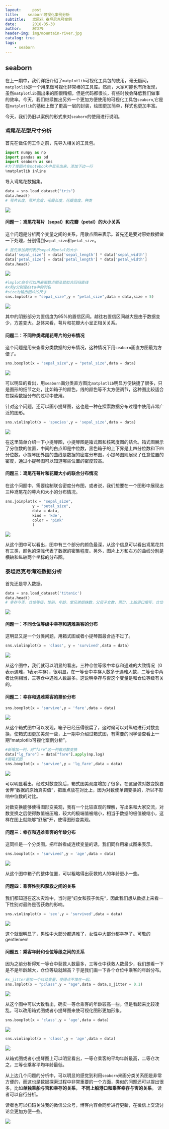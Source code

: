 ```yaml
---
layout:     post
title:    seaborn可视化案例分析
subtitle:   鸢尾花 泰坦尼克号案例
date:       2018-05-30
author:     粘世强
header-img: img/mountain-river.jpg
catalog: true
tags:
    - seaborn
---
```


## seaborn

在上一期中，我们详细介绍了`matplotlib`可视化工具包的使用，毫无疑问，`matplotlib`是一个用来做可视化非常棒的工具库。然而，大家可能也有所发现，虽然`matplotlib`画出来的图很精细，但是代码都很长，有些时候会降低我们做事的效率。今天，我们继续推出另外一个更加方便使用的可视化工具包`seaborn`,它是在`matplotlib`的基础上做了更高一层的封装，绘图更加简单，样式也更加丰富。

今天，我们仍旧以案例的形式来对`seaborn`的使用进行说明。

### 鸢尾花花型尺寸分析

首先在做任何工作之前，先导入相关的工具包。

```python
import numpy as np
import pandas as pd
import seaborn as sns
#为了使图片在notebook中显示出来，添加下边一行
%matplotlib inline
```

导入鸢尾花数据集。

```python
data = sns.load_dataset("iris")
data.head()
# 萼片长度，萼片宽度，花瓣长度，花瓣宽度，种类
```

![](1.png)

#### 问题一：鸢尾花萼片（sepal）和花瓣（petal）的大小关系

这个问题是分析两个变量之间的关系，用散点图来表示。首先还是要对原始数据做一下处理，分别得到`sepal_size`和`petal_size`。

```python
# 首先添加两列表示sepal和petal的大小
data['sepal_size'] = data['sepal_length'] * data['sepal_width']
data['petal_size'] = data['petal_length'] * data['petal_width']
data.head()
```

![](2.png)

```python
#lmplot命令可以用来画散点图及其拟合回归直线
#x和y分别是data中的列名
#size为输出图片的尺寸
sns.lmplot(x = "sepal_size",y = "petal_size",data = data,size = 5)
```

![](3.png)

其中的阴影部分为置信度为95%的置信区间。越往右置信区间越大是由于数据变少，方差变大。总体来看，萼片和花瓣大小呈正相关关系。

#### 问题二：不同种类鸢尾花萼片的分布情况

这个问题是用来查看分类数据的分布情况，这种情况下用`seaborn`画直方图最为方便了。

```python
sns.boxplot(x = "sepal_size",y = "petal_size",data = data)
```

![](4.png)

可以明显的看出，用`seaborn`画分类直方图比`matplotlib`明显方便快捷了很多，只是图形的细节之处，比如箱子的颜色，线的颜色等不太方便调节，这种图比较适合在探索数据分布的过程中使用。

针对这个问题，还可以画小提琴图，这也是一种在探索数据分布过程中使用非常广泛的图形。

```python
sns.violinplot(x = 'species',y = 'sepal_size',data = data)
```

![](5.png)

在这里简单介绍一下小提琴图，小提琴图是箱式图和核密度图的结合。箱式图展示了分位数的位置，中间的白点即是中位数，黑色箱子的上下界是上四分位数和下四分位数。小提琴图外围的曲线是数据的密度分布图，小提琴图则展现了任意位置的密度，通过小提琴图可以知道哪些位置的密度较高。

#### 问题三：鸢尾花萼片和花瓣大小的联合分布情况

在这个问题中，需要绘制联合密度分布图，或者说，我们想要在一个图形中展现出三种鸢尾花的萼片和大小的分布情况。

```python
sns.joinplot(x = "sepal_size",
            y = "petal_size",
            data = data,
            kind = 'kde',
            color = 'pink'
            )
```

![](6.png)

从这个图中可以看出，图中有三个部分的颜色最深，从这个信息可以看出鸢尾花共有三类，颜色的深浅代表了数据的密集程度。另外，图片上方和右方的曲线分别是横轴和纵轴两个坐标的分布图。

### 泰坦尼克号海难数据分析

首先还是导入数据。

```python
data = sns.load_dataset('titanic')
data.head()
# 幸存与否，仓位等级，性别，年龄，堂兄弟姐妹数，父母子女数，票价，上船港口缩写，仓位等级，人员分类，是否成年男性，所在甲板，上船港口，是否幸存，是否单独乘船
```

![](7.png)

#### 问题一：不同仓位等级中幸存和遇难乘客的分布

这明显又是一个分类问题，用箱式图或者小提琴图最合适不过了。

```python
sns.violinplot(x = 'class', y = 'survived',data = data)
```

![](8.png)

从这个图中，我们就可以明显的看出，三种仓位等级中幸存和遇难的大致情况（0表示遇难，1表示幸存），很明显，在一等仓中幸存人数多于遇难人数，二等仓中两者比例相当，三等仓中遇难人数最多。这说明幸存与否这个变量是和仓位等级有关的。

#### 问题二：幸存和遇难乘客的票价分布

```python
sns.boxplot(x = 'survive',y = 'fare',data = data)
```

![](9.png)

从这个箱式图中可以发现，箱子已经压得很扁了，这时候可以对纵轴进行对数变换，使箱式图更加美观一些，上一期中介绍过箱式图，有需要的同学请查看上一期“matplotlib可视化案例分析”。

```python
#新增加一列，对“fare”这一列做对数变换
data["lg_fare"] = data["fare"].apply(np.log)
#画箱式图
sns.boxplot(x = 'survive',y = 'lg_fare',data = data)
```

![](10.png)

可以明显看出，经过对数变换后，箱式图美观度增加了很多。在这里做对数变换要舍弃”数据的原始真实值“，把重点放在对比上，因为对数使单调变换的，所以不影响中位数的对比。

对数变换能够使得图形变美观，我有一个比较直观的理解，写出来和大家交流，对数变换之后使得数值被压缩，较大的极端值被缩小，相当于数据的极值被缩小，这样在图上就能够"舒展"开，使得图形变美观。

#### 问题三：幸存和遇难乘客的年龄分布

这同样是一个分类图。把年龄看成连续变量的话，我们同样用箱式图来表示。

```python
sns.boxplot(x = 'survived',y = 'age',data = data)
```

![](11.png)

从这个图中箱子的整体位置，可以粗略得出获救的人的年龄更小一些。

#### 问题四：乘客性别和获救之间的关系

我们都知道在这次灾难中，当时是”妇女和孩子优先“，因此我们想从数据上来看一下性别对最终是否获救的影响。

```python
sns.violinplot(x = 'sex',y = 'survived',data = data)
```

![](12.png)

这个就很明显了，男性中大部分都遇难了，女性中大部分都幸存了。可敬的gentlemen!

#### 问题五：乘客年龄和仓位等级之间的关系

因为之前分析得知一等仓中获救人数最多，三等仓中获救人数最少，我们想看一下是不是年龄越大，仓位等级就越高？于是我们画一下各个仓位中乘客的年龄分布。

```python
#x_jitter是加一个抖动变量，使得点不堆在一起。
sns.lmplot(x = "pclass",y = "age",data = data,x_jitter = 0.1)
```

![](13.png)

从这个图中可以大致看出，确实一等仓乘客的年龄较高一些。但是看起来比较凌乱，可以改用箱式图或者小提琴图来使可视化图形更加形象。

```python
sns.boxplot(x = 'class',y = 'age',data = data)
```

![](14.png)

```python
sns.violinplot(x = 'class',y = 'age',data = data)
```

![](15.png)

从箱式图或者小提琴图上可以明显看出，一等仓乘客的平均年龄最高，二等仓次之，三等仓乘客平均年龄最低。



从上边几个问题的分析中，可以明显的感觉到利用`seaborn`来画分类关系图是非常方便的，而这也是数据探索过程中非常重要的一个方面，类似的问题还可以提出很多，比如**单独乘船与否和幸存的关系**， **不同上船港口和乘客幸存与否的关系**。 读者可以自行分析。

读者也可以扫码关注我的微信公众号，博客内容会同步进行更新，在微信上交流讨论会更加方便一些。

![](数据跬步二维码.jpg)









